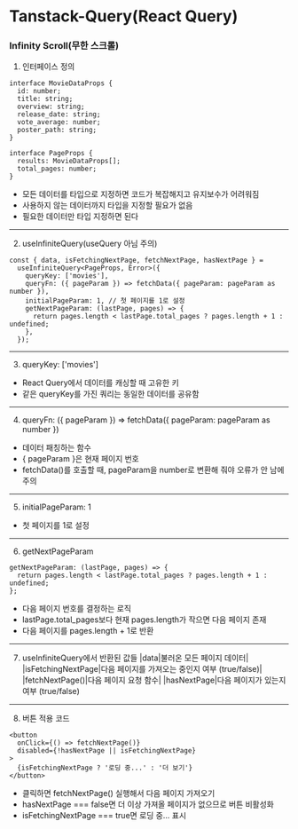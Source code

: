 # Tanstack-Query(React Query)

### Infinity Scroll(무한 스크롤)

1. 인터페이스 정의

```tsx
interface MovieDataProps {
  id: number;
  title: string;
  overview: string;
  release_date: string;
  vote_average: number;
  poster_path: string;
}

interface PageProps {
  results: MovieDataProps[];
  total_pages: number;
}
```

- 모든 데이터를 타입으로 지정하면 코드가 복잡해지고 유지보수가 어려워짐
- 사용하지 않는 데이터까지 타입을 지정할 필요가 없음
- 필요한 데이터만 타입 지정하면 된다

---

2. useInfiniteQuery(useQuery 아님 주의)

```tsx
const { data, isFetchingNextPage, fetchNextPage, hasNextPage } =
  useInfiniteQuery<PageProps, Error>({
    queryKey: ['movies'],
    queryFn: ({ pageParam }) => fetchData({ pageParam: pageParam as number }),
    initialPageParam: 1, // 첫 페이지를 1로 설정
    getNextPageParam: (lastPage, pages) => {
      return pages.length < lastPage.total_pages ? pages.length + 1 : undefined;
    },
  });
```

---

3. queryKey: ['movies']

- React Query에서 데이터를 캐싱할 때 고유한 키
- 같은 queryKey를 가진 쿼리는 동일한 데이터를 공유함

---

4. queryFn: ({ pageParam }) => fetchData({ pageParam: pageParam as number })

- 데이터 패칭하는 함수
- { pageParam }은 현재 페이지 번호
- fetchData()를 호출할 때, pageParam을 number로 변환해 줘야 오류가 안 남에 주의

---

5. initialPageParam: 1

- 첫 페이지를 1로 설정

---

6. getNextPageParam

```tsx
getNextPageParam: (lastPage, pages) => {
  return pages.length < lastPage.total_pages ? pages.length + 1 : undefined;
};
```

- 다음 페이지 번호를 결정하는 로직
- lastPage.total_pages보다 현재 pages.length가 작으면 다음 페이지 존재
- 다음 페이지를 pages.length + 1로 반환

---

7. useInfiniteQuery에서 반환된 값들
   |data|불러온 모든 페이지 데이터|
   |isFetchingNextPage|다음 페이지를 가져오는 중인지 여부 (true/false)|
   |fetchNextPage()|다음 페이지 요청 함수|
   |hasNextPage|다음 페이지가 있는지 여부 (true/false)

---

8. 버튼 적용 코드

```tsx
<button
  onClick={() => fetchNextPage()}
  disabled={!hasNextPage || isFetchingNextPage}
>
  {isFetchingNextPage ? '로딩 중...' : '더 보기'}
</button>
```

- 클릭하면 fetchNextPage() 실행해서 다음 페이지 가져오기
- hasNextPage === false면 더 이상 가져올 페이지가 없으므로 버튼 비활성화
- isFetchingNextPage === true면 로딩 중... 표시
